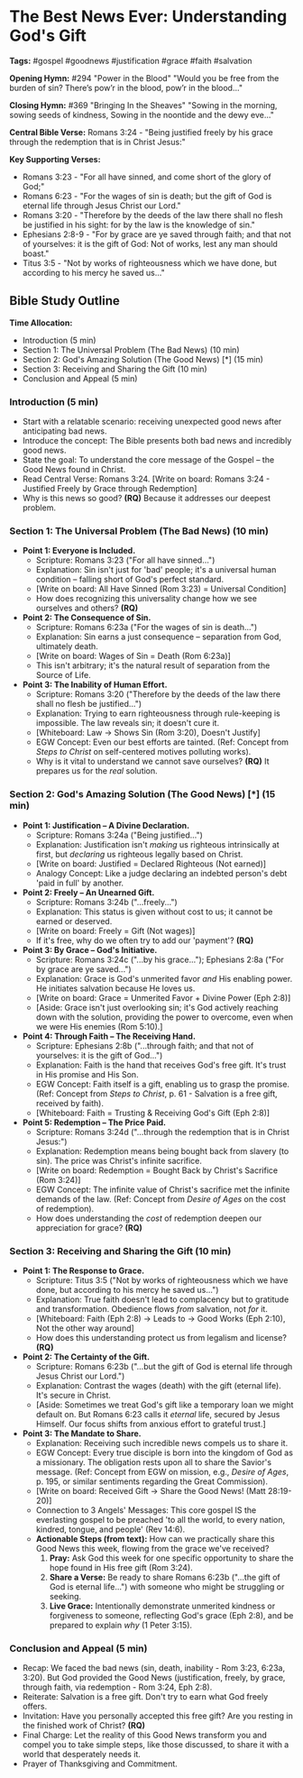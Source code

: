 # The Best News Ever: Understanding God's Gift

**Tags:** #gospel #goodnews #justification #grace #faith #salvation

**Opening Hymn:** #294 "Power in the Blood"
"Would you be free from the burden of sin? There’s pow’r in the blood, pow’r in the blood..."

**Closing Hymn:** #369 "Bringing In the Sheaves"
"Sowing in the morning, sowing seeds of kindness, Sowing in the noontide and the dewy eve..."

**Central Bible Verse:** Romans 3:24 - "Being justified freely by his grace through the redemption that is in Christ Jesus:"

**Key Supporting Verses:**
*   Romans 3:23 - "For all have sinned, and come short of the glory of God;"
*   Romans 6:23 - "For the wages of sin is death; but the gift of God is eternal life through Jesus Christ our Lord."
*   Romans 3:20 - "Therefore by the deeds of the law there shall no flesh be justified in his sight: for by the law is the knowledge of sin."
*   Ephesians 2:8-9 - "For by grace are ye saved through faith; and that not of yourselves: it is the gift of God: Not of works, lest any man should boast."
*   Titus 3:5 - "Not by works of righteousness which we have done, but according to his mercy he saved us..."

## Bible Study Outline

**Time Allocation:**
- Introduction (5 min)
- Section 1: The Universal Problem (The Bad News) (10 min)
- Section 2: God's Amazing Solution (The Good News) [*] (15 min)
- Section 3: Receiving and Sharing the Gift (10 min)
- Conclusion and Appeal (5 min)

### Introduction (5 min)
- Start with a relatable scenario: receiving unexpected good news after anticipating bad news.
- Introduce the concept: The Bible presents both bad news and incredibly good news.
- State the goal: To understand the core message of the Gospel – the Good News found in Christ.
- Read Central Verse: Romans 3:24. [Write on board: Romans 3:24 - Justified Freely by Grace through Redemption]
- Why is this news so good? **(RQ)** Because it addresses our deepest problem.

### Section 1: The Universal Problem (The Bad News) (10 min)
- **Point 1: Everyone is Included.**
    - Scripture: Romans 3:23 ("For all have sinned...")
    - Explanation: Sin isn't just for 'bad' people; it's a universal human condition – falling short of God's perfect standard.
    - [Write on board: All Have Sinned (Rom 3:23) = Universal Condition]
    - How does recognizing this universality change how we see ourselves and others? **(RQ)**
- **Point 2: The Consequence of Sin.**
    - Scripture: Romans 6:23a ("For the wages of sin is death...")
    - Explanation: Sin earns a just consequence – separation from God, ultimately death.
    - [Write on board: Wages of Sin = Death (Rom 6:23a)]
    - This isn't arbitrary; it's the natural result of separation from the Source of Life.
- **Point 3: The Inability of Human Effort.**
    - Scripture: Romans 3:20 ("Therefore by the deeds of the law there shall no flesh be justified...")
    - Explanation: Trying to earn righteousness through rule-keeping is impossible. The law reveals sin; it doesn't cure it.
    - [Whiteboard: Law -> Shows Sin (Rom 3:20), Doesn't Justify]
    - EGW Concept: Even our best efforts are tainted. (Ref: Concept from *Steps to Christ* on self-centered motives polluting works).
    - Why is it vital to understand we cannot save ourselves? **(RQ)** It prepares us for the *real* solution.

### Section 2: God's Amazing Solution (The Good News) [*] (15 min)
- **Point 1: Justification – A Divine Declaration.**
    - Scripture: Romans 3:24a ("Being justified...")
    - Explanation: Justification isn't *making* us righteous intrinsically at first, but *declaring* us righteous legally based on Christ.
    - [Write on board: Justified = Declared Righteous (Not earned)]
    - Analogy Concept: Like a judge declaring an indebted person's debt 'paid in full' by another.
- **Point 2: Freely – An Unearned Gift.**
    - Scripture: Romans 3:24b ("...freely...")
    - Explanation: This status is given without cost to us; it cannot be earned or deserved.
    - [Write on board: Freely = Gift (Not wages)]
    - If it's free, why do we often try to add our 'payment'? **(RQ)**
- **Point 3: By Grace – God's Initiative.**
    - Scripture: Romans 3:24c ("...by his grace..."); Ephesians 2:8a ("For by grace are ye saved...")
    - Explanation: Grace is God's unmerited favor *and* His enabling power. He initiates salvation because He loves us.
    - [Write on board: Grace = Unmerited Favor + Divine Power (Eph 2:8)]
    - [Aside: Grace isn't just overlooking sin; it's God actively reaching down with the solution, providing the power to overcome, even when we were His enemies (Rom 5:10).]
- **Point 4: Through Faith – The Receiving Hand.**
    - Scripture: Ephesians 2:8b ("...through faith; and that not of yourselves: it is the gift of God...")
    - Explanation: Faith is the hand that receives God's free gift. It's trust in His promise and His Son.
    - EGW Concept: Faith itself is a gift, enabling us to grasp the promise. (Ref: Concept from *Steps to Christ*, p. 61 - Salvation is a free gift, received by faith).
    - [Whiteboard: Faith = Trusting & Receiving God's Gift (Eph 2:8)]
- **Point 5: Redemption – The Price Paid.**
    - Scripture: Romans 3:24d ("...through the redemption that is in Christ Jesus:")
    - Explanation: Redemption means being bought back from slavery (to sin). The price was Christ's infinite sacrifice.
    - [Write on board: Redemption = Bought Back by Christ's Sacrifice (Rom 3:24)]
    - EGW Concept: The infinite value of Christ's sacrifice met the infinite demands of the law. (Ref: Concept from *Desire of Ages* on the cost of redemption).
    - How does understanding the *cost* of redemption deepen our appreciation for grace? **(RQ)**

### Section 3: Receiving and Sharing the Gift (10 min)
- **Point 1: The Response to Grace.**
    - Scripture: Titus 3:5 ("Not by works of righteousness which we have done, but according to his mercy he saved us...")
    - Explanation: True faith doesn't lead to complacency but to gratitude and transformation. Obedience flows *from* salvation, not *for* it.
    - [Whiteboard: Faith (Eph 2:8) -> Leads to -> Good Works (Eph 2:10), Not the other way around]
    - How does this understanding protect us from legalism and license? **(RQ)**
- **Point 2: The Certainty of the Gift.**
    - Scripture: Romans 6:23b ("...but the gift of God is eternal life through Jesus Christ our Lord.")
    - Explanation: Contrast the wages (death) with the gift (eternal life). It's secure in Christ.
    - [Aside: Sometimes we treat God's gift like a temporary loan we might default on. But Romans 6:23 calls it *eternal* life, secured by Jesus Himself. Our focus shifts from anxious effort to grateful trust.]
- **Point 3: The Mandate to Share.**
    - Explanation: Receiving such incredible news compels us to share it.
    - EGW Concept: Every true disciple is born into the kingdom of God as a missionary. The obligation rests upon all to share the Savior's message. (Ref: Concept from EGW on mission, e.g., *Desire of Ages*, p. 195, or similar sentiments regarding the Great Commission).
    - [Write on board: Received Gift -> Share the Good News! (Matt 28:19-20)]
    - Connection to 3 Angels' Messages: This core gospel IS the everlasting gospel to be preached 'to all the world, to every nation, kindred, tongue, and people' (Rev 14:6).
    - **Actionable Steps (from text):** How can we practically share this Good News this week, flowing from the grace we've received?
        1.  **Pray:** Ask God this week for one specific opportunity to share the hope found in His free gift (Rom 3:24).
        2.  **Share a Verse:** Be ready to share Romans 6:23b ("...the gift of God is eternal life...") with someone who might be struggling or seeking.
        3.  **Live Grace:** Intentionally demonstrate unmerited kindness or forgiveness to someone, reflecting God's grace (Eph 2:8), and be prepared to explain *why* (1 Peter 3:15).

### Conclusion and Appeal (5 min)
- Recap: We faced the bad news (sin, death, inability - Rom 3:23, 6:23a, 3:20). But God provided the Good News (justification, freely, by grace, through faith, via redemption - Rom 3:24, Eph 2:8).
- Reiterate: Salvation is a free gift. Don't try to earn what God freely offers.
- Invitation: Have you personally accepted this free gift? Are you resting in the finished work of Christ? **(RQ)**
- Final Charge: Let the reality of this Good News transform you and compel you to take simple steps, like those discussed, to share it with a world that desperately needs it.
- Prayer of Thanksgiving and Commitment.